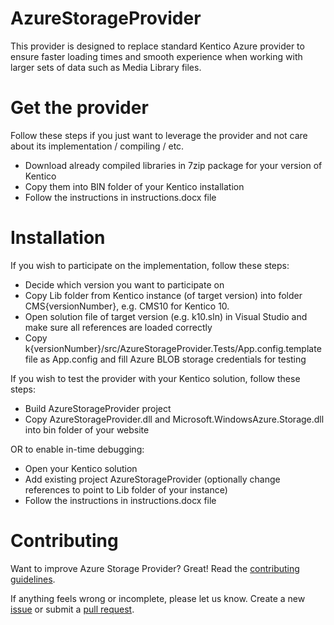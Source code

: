 # AzureStorageProvider

This provider is designed to replace standard Kentico Azure provider to ensure faster loading times and smooth experience when working with larger sets of data such as Media Library files.

# Get the provider
Follow these steps if you just want to leverage the provider and not care about its implementation / compiling / etc.
- Download already compiled libraries in 7zip package for your version of Kentico
- Copy them into BIN folder of your Kentico installation
- Follow the instructions in instructions.docx file

# Installation
If you wish to participate on the implementation, follow these steps:
- Decide which version you want to participate on
- Copy Lib folder from Kentico instance (of target version) into folder CMS{versionNumber}, e.g. CMS10 for Kentico 10.
- Open solution file of target version (e.g. k10.sln) in Visual Studio and make sure all references are loaded correctly
- Copy k{versionNumber}/src/AzureStorageProvider.Tests/App.config.template file as App.config and fill Azure BLOB storage credentials for testing

If you wish to test the provider with your Kentico solution, follow these steps:
- Build AzureStorageProvider project
- Copy AzureStorageProvider.dll and Microsoft.WindowsAzure.Storage.dll into bin folder of your website

OR to enable in-time debugging:

- Open your Kentico solution
- Add existing project AzureStorageProvider (optionally change references to point to Lib folder of your instance)
- Follow the instructions in instructions.docx file

# Contributing
Want to improve Azure Storage Provider? Great! Read the [contributing guidelines](https://github.com/Kentico/AzureStorageProvider/blob/master/CONTRIBUTING.md).

If anything feels wrong or incomplete, please let us know. Create a new [issue](https://github.com/Kentico/AzureStorageProvider/issues/new) or submit a [pull request](https://help.github.com/articles/using-pull-requests/).

